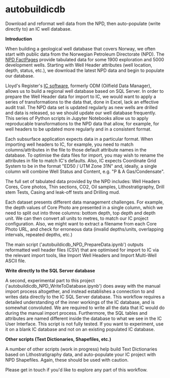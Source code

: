 # autobuildicdb
Download and reformat well data from the NPD, then auto-populate (write directly to) an IC well database.

<b>Introduction</b>

When building a geological well database that covers Norway, we often start with public data from the Norwegian Petroleum Directorate (NPD). The [NPD FactPages](https://factpages.npd.no/en/wellbore) provide tabulated data for some 1900 exploration and 5000 development wells. Starting with Well Header attributes (well location, depth, status, etc.), we download the latest NPD data and begin to populate our database.

Lloyd's Register's [IC software](https://www.lr.org/en-gb/visualise-your-well-data/), formerly ODM (Oilfield Data Manager), allows us to build a regional well database based on SQL Server. In order to prepare the Well Header data for import to IC, we would want to apply a series of transformations to the data that, done in Excel, lack an effective audit trail. The NPD data set is updated regularly as new wells are drilled and data is released, so we should update our well database frequently. This series of Python scripts in Jupyter Notebooks allow us to apply reproducable transformations to the NPD data that allow, for example, for well headers to be updated more regularly and in a consistent format. 

Each subsurface application expects data in a particular format. When importing well headers to IC, for example, you need to match columns/attributes in the file to those default attribute names in the database. To optimise the data files for import, you may wish to rename the attributes in file to match IC's defaults. Also, IC expects Coordinate Grid System to be in the format "ED50 / UTM Zone 31N" and, ideally, a single column will combine Well Status and Content, e.g. "P & A Gas/Condensate". 

The full set of tabulated data provided by the NPD includes: Well Headers Cores, Core photos, Thin sections, CO2, Oil samples, Lithostratigraphy, Drill stem Tests, Casing and leak-off tests and Drilling mud.

Each dataset presents different data management challenges. For example, the depth values of Core Photo are presented in a single column, which we need to split out into three columns: bottom depth, top depth and depth unit. We can then convert all units to metres, to match our IC project configuration. Also, we might want to extract a filename from each Core Photo URL, and check for erroneous data (invalid depths/units, overlapping intervals, repeated depths, etc.)

The main script ('autobuildicdb_NPD_PrepareData.ipynb') outputs reformatted well header files (CSV) that are optimised for import to IC via the relevant import tools, like Import Well Headers and Import Multi-Well ASCII file.

<b>Write directly to the SQL Server database</b>

A second, experimental part to this project ('autobuildicdb_NPD_WriteToDatabase.ipynb') does away with the manual import process altogether, and instead establishes a connection to and writes data directly to the IC SQL Server database. This workflow requires a detailed understanding of the inner workings of the IC database, and is somewhat convoluted. We are required to write all the data that IC would do during the manual import process. Furthermore, the SQL tables and attributes are named different inside the database to what we see in the IC User Interface. This script is not fully tested. If you want to experiment, use it on a blank IC database and not on an existing populated IC database.

<b>Other scripts (Text Dictionaries, Shapefiles, etc.)</b>

A number of other scripts (work in progress) help build Text Dictionaries based on Lithostratigraphy data, and auto-populate your IC project with NPD Shapefiles. Again, these should be used with caution.

Please get in touch if you'd like to explore any part of this workflow.
